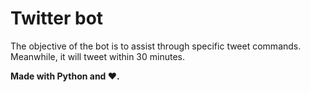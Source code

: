 # Twitter bot

The objective of the bot is to assist through specific tweet commands. Meanwhile, it will tweet within 30 minutes. 

**Made with Python and :heart:.**
